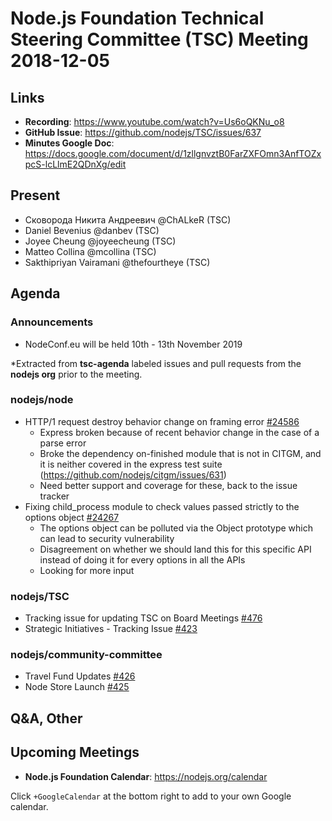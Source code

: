 # Node.js Foundation Technical Steering Committee (TSC) Meeting 2018-12-05

## Links

* **Recording**: https://www.youtube.com/watch?v=Us6oQKNu_o8
* **GitHub Issue**: https://github.com/nodejs/TSC/issues/637
* **Minutes Google Doc**: https://docs.google.com/document/d/1zllgnvztB0FarZXFOmn3AnfTOZxpcS-lcLlmE2QDnXg/edit

## Present
* Сковорода Никита Андреевич @ChALkeR (TSC)
* Daniel Bevenius @danbev (TSC)
* Joyee Cheung @joyeecheung (TSC)
* Matteo Collina @mcollina (TSC)
* Sakthipriyan Vairamani @thefourtheye (TSC)

## Agenda

### Announcements

* NodeConf.eu will be held 10th - 13th November 2019

*Extracted from **tsc-agenda** labeled issues and pull requests from the **nodejs org** prior to the meeting.

### nodejs/node

* HTTP/1 request destroy behavior change on framing error [#24586](https://github.com/nodejs/node/issues/24586)
  * Express broken because of recent behavior change in the case of a parse error
  * Broke the dependency on-finished module that is not in CITGM, and it is neither covered in the express test suite (https://github.com/nodejs/citgm/issues/631)
  * Need better support and coverage for these, back to the issue tracker
* Fixing child_process module to check values passed strictly to the options object [#24267](https://github.com/nodejs/node/pull/24267)
  * The options object can be polluted via the Object prototype which can lead to security vulnerability
  * Disagreement on whether we should land this for this specific API instead of doing it for every options in all the APIs
  * Looking for more input

### nodejs/TSC

* Tracking issue for updating TSC on Board Meetings [#476](https://github.com/nodejs/TSC/issues/476)
* Strategic Initiatives - Tracking Issue [#423](https://github.com/nodejs/TSC/issues/423)

### nodejs/community-committee

* Travel Fund Updates [#426](https://github.com/nodejs/community-committee/issues/426)
* Node Store Launch [#425](https://github.com/nodejs/community-committee/issues/425)

## Q&A, Other

## Upcoming Meetings

* **Node.js Foundation Calendar**: https://nodejs.org/calendar

Click `+GoogleCalendar` at the bottom right to add to your own Google calendar.
